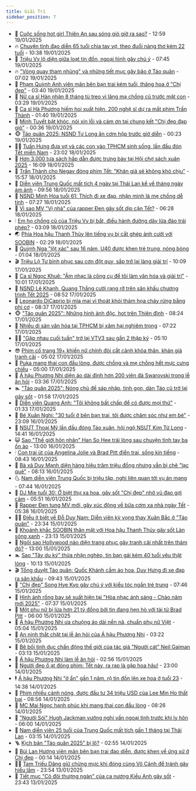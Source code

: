 ```yaml
---
title: Giải Trí
sidebar_position: 7
---
```


<!-- dantri-giai-tri:START -->
- 🤩 [Cuộc sống hot girl Thiên An sau sóng gió giờ ra sao?](https://dantri.com.vn/giai-tri/cuoc-song-hot-girl-thien-an-sau-song-gio-gio-ra-sao-20250118205729552.htm) - 12:59 19/01/2025
- 🔥 [Chuyện tình đạo diễn 65 tuổi chia tay vợ, theo đuổi nàng thơ kém 22 tuổi](https://dantri.com.vn/giai-tri/chuyen-tinh-dao-dien-65-tuoi-chia-tay-vo-theo-duoi-nang-tho-kem-22-tuoi-20250117113631097.htm) - 10:38 19/01/2025
- 🚀 [Triệu Vy lộ diện giữa loạt tin đồn, ngoại hình gây chú ý](https://dantri.com.vn/giai-tri/trieu-vy-lo-dien-giua-loat-tin-don-ngoai-hinh-gay-chu-y-20250119122916467.htm) - 07:45 19/01/2025
- 🔥 [&quot;Vòng quay tham nhũng&quot; và những tiết mục gây bão ở Táo quân](https://dantri.com.vn/giai-tri/vong-quay-tham-nhung-va-nhung-tiet-muc-gay-bao-o-tao-quan-20250119123438212.htm) - 07:02 19/01/2025
- 🌈 [Phạm Quỳnh Anh viên mãn bên bạn trai kém tuổi, thăng hoa ở &quot;Chị đẹp&quot;](https://dantri.com.vn/giai-tri/pham-quynh-anh-vien-man-ben-ban-trai-kem-tuoi-thang-hoa-o-chi-dep-20250115113342482.htm) - 03:40 19/01/2025
- 📝 [Nữ ca sĩ Hàn nhận 8 tháng tù treo vì lăng mạ chồng cũ trước mặt con](https://dantri.com.vn/giai-tri/nu-ca-si-han-nhan-8-thang-tu-treo-vi-lang-ma-chong-cu-truoc-mat-con-20250118122141746.htm) - 03:29 19/01/2025
- 💪 [Ca sĩ Hà Phương hiếm hoi xuất hiện, 200 nghệ sĩ dự ra mắt phim Trấn Thành](https://dantri.com.vn/giai-tri/ca-si-ha-phuong-hiem-hoi-xuat-hien-200-nghe-si-du-ra-mat-phim-tran-thanh-20250119074844934.htm) - 01:40 19/01/2025
- 🤡 [Minh Tuyết bật khóc, nói xin lỗi và cảm ơn tại chung kết &quot;Chị đẹp đạp gió&quot;](https://dantri.com.vn/giai-tri/minh-tuyet-bat-khoc-noi-xin-loi-va-cam-on-tai-chung-ket-chi-dep-dap-gio-20250119062429021.htm) - 00:36 19/01/2025
- 🐵 [Táo quân 2025: NSND Tự Long ăn cơm hộp trước giờ diễn](https://dantri.com.vn/giai-tri/tao-quan-2025-nsnd-tu-long-an-com-hop-truoc-gio-dien-20250118235849130.htm) - 00:23 19/01/2025
- 🧑‍🏫 [Tuấn Hưng đưa vợ và các con vào TPHCM sinh sống, lần đầu đón Tết miền Nam](https://dantri.com.vn/giai-tri/tuan-hung-dua-vo-va-cac-con-vao-tphcm-sinh-song-lan-dau-don-tet-mien-nam-20250117160648255.htm) - 23:02 18/01/2025
- 💂 [Hơn 3.000 tựa sách hấp dẫn được trưng bày tại Hội chợ sách xuân 2025](https://dantri.com.vn/giai-tri/hon-3000-tua-sach-hap-dan-duoc-trung-bay-tai-hoi-cho-sach-xuan-2025-20250118222021371.htm) - 16:09 18/01/2025
- 🤠 [Trấn Thành cho Negav đóng phim Tết: &quot;Khán giả sẽ không khó chịu&quot;](https://dantri.com.vn/giai-tri/tran-thanh-cho-negav-dong-phim-tet-khan-gia-se-khong-kho-chiu-20250118193526914.htm) - 15:57 18/01/2025
- 🫶 [Diễn viên Trung Quốc mất tích 4 ngày tại Thái Lan kể về tháng ngày ám ảnh](https://dantri.com.vn/giai-tri/dien-vien-trung-quoc-mat-tich-4-ngay-tai-thai-lan-ke-ve-thang-ngay-am-anh-20250118105543322.htm) - 09:56 18/01/2025
- 🦏 [NSND Minh Hòa tuổi 61: Thích đi xe đạp, nhận mình là mẹ chồng dễ tính](https://dantri.com.vn/giai-tri/nsnd-minh-hoa-tuoi-61-thich-di-xe-dap-nhan-minh-la-me-chong-de-tinh-20250115003751153.htm) - 07:27 18/01/2025
- 🧰 [Vì sao MV &quot;Vị nhà&quot; của rapper Đen gây sốt dịp cận Tết?](https://dantri.com.vn/giai-tri/vi-sao-mv-vi-nha-cua-rapper-den-gay-sot-dip-can-tet-20250118092705019.htm) - 06:28 18/01/2025
- 🕯 [Em họ chồng cũ của Triệu Vy bị bắt, điều hành đường dây lừa đảo trái phép?](https://dantri.com.vn/giai-tri/em-ho-chong-cu-cua-trieu-vy-bi-bat-dieu-hanh-duong-day-lua-dao-trai-phep-20250118095520126.htm) - 03:09 18/01/2025
- 🌏 [Phía Hoa hậu Thanh Thủy lên tiếng vụ bị cắt ghép ảnh cưới với SOOBIN](https://dantri.com.vn/giai-tri/phia-hoa-hau-thanh-thuy-len-tieng-vu-bi-cat-ghep-anh-cuoi-voi-soobin-20250118080844538.htm) - 02:29 18/01/2025
- 🌈 [Quỳnh Nga &quot;lột xác&quot; sau 16 năm, U40 được khen trẻ trung, nóng bỏng](https://dantri.com.vn/giai-tri/quynh-nga-lot-xac-sau-16-nam-u40-duoc-khen-tre-trung-nong-bong-20250114224122010.htm) - 01:04 18/01/2025
- 🎬 [Triệu Lộ Tư bình phục sau cơn đột quỵ, sắp trở lại làng giải trí](https://dantri.com.vn/giai-tri/trieu-lo-tu-binh-phuc-sau-con-dot-quy-sap-tro-lai-lang-giai-tri-20250117093512759.htm) - 10:09 17/01/2025
- 👀 [Ca sĩ Ngọc Khuê: &quot;Âm nhạc là công cụ để tôi làm văn hóa và giải trí&quot;](https://dantri.com.vn/giai-tri/ca-si-ngoc-khue-am-nhac-la-cong-cu-de-toi-lam-van-hoa-va-giai-tri-20250117163520144.htm) - 10:01 17/01/2025
- 🧰 [NSND Lê Khanh, Quang Thắng cười rạng rỡ trên sân khấu chương trình Tết 2025](https://dantri.com.vn/giai-tri/nsnd-le-khanh-quang-thang-cuoi-rang-ro-tren-san-khau-chuong-trinh-tet-2025-20250116205757468.htm) - 08:52 17/01/2025
- 🧰 [Leonardo DiCaprio bị mỉa mai vì thoát khỏi thảm họa cháy rừng bằng phi cơ](https://dantri.com.vn/giai-tri/leonardo-dicaprio-bi-mia-mai-vi-thoat-khoi-tham-hoa-chay-rung-bang-phi-co-20250117120612556.htm) - 08:37 17/01/2025
- 🐵 [&quot;Táo quân 2025&quot;: Những hình ảnh độc, hot trên Thiên đình](https://dantri.com.vn/giai-tri/tao-quan-2025-nhung-hinh-anh-doc-hot-tren-thien-dinh-20250117142710451.htm) - 08:24 17/01/2025
- 🐘 [Nhiều di sản văn hóa tại TPHCM bị xâm hại nghiêm trọng](https://dantri.com.vn/giai-tri/nhieu-di-san-van-hoa-tai-tphcm-bi-xam-hai-nghiem-trong-20250117105831702.htm) - 07:22 17/01/2025
- 🧑‍💻 [&quot;Gặp nhau cuối tuần&quot; trở lại VTV3 sau gần 2 thập kỷ](https://dantri.com.vn/giai-tri/gap-nhau-cuoi-tuan-tro-lai-vtv3-sau-gan-2-thap-ky-20250117115941616.htm) - 05:10 17/01/2025
- 😎 [Phim cổ trang 19+ khiến nữ chính đòi cắt cảnh khỏa thân, khán giả tranh cãi](https://dantri.com.vn/giai-tri/phim-co-trang-19-khien-nu-chinh-doi-cat-canh-khoa-than-khan-gia-tranh-cai-20250117105150970.htm) - 05:02 17/01/2025
- 🧰 [Puka mang thai con đầu lòng, được chồng và mẹ chồng hết mực cưng chiều](https://dantri.com.vn/giai-tri/puka-mang-thai-con-dau-long-duoc-chong-va-me-chong-het-muc-cung-chieu-20250113065959584.htm) - 05:00 17/01/2025
- 🧰 [Á hậu Phương Nhi diện áo dài đính hơn 200 viên đá Swarovski trong lễ ăn hỏi](https://dantri.com.vn/giai-tri/a-hau-phuong-nhi-dien-ao-dai-dinh-hon-200-vien-da-swarovski-trong-le-an-hoi-20250117100319242.htm) - 03:36 17/01/2025
- 🏊 [&quot;Táo quân 2025&quot;: Nóng chủ đề sáp nhập, tinh gọn, dàn Táo cũ trở lại gây sốt](https://dantri.com.vn/giai-tri/tao-quan-2025-nong-chu-de-sap-nhap-tinh-gon-dan-tao-cu-tro-lai-gay-sot-20250117075734161.htm) - 01:58 17/01/2025
- 🌋 [Diễn viên Quang Anh: &quot;Tôi không bất chấp để có được mọi thứ&quot;](https://dantri.com.vn/giai-tri/dien-vien-quang-anh-toi-khong-bat-chap-de-co-duoc-moi-thu-20250109102808637.htm) - 01:33 17/01/2025
- 🔭 [Bé Xuân Nghi: &quot;30 tuổi ở bên bạn trai, tôi được chăm sóc như em bé&quot;](https://dantri.com.vn/giai-tri/be-xuan-nghi-30-tuoi-o-ben-ban-trai-toi-duoc-cham-soc-nhu-em-be-20250110205601840.htm) - 23:09 16/01/2025
- 📝 [NSƯT Thoại Mỹ lần đầu đóng Táo xuân, hội ngộ NSƯT Kim Tử Long](https://dantri.com.vn/giai-tri/nsut-thoai-my-lan-dau-dong-tao-xuan-hoi-ngo-nsut-kim-tu-long-20250116155530877.htm) - 14:41 16/01/2025
- 😺 [Sao &quot;Thế giới hôn nhân&quot; Han So Hee trải lòng sau chuyện tình tay ba ồn ào](https://dantri.com.vn/giai-tri/sao-the-gioi-hon-nhan-han-so-hee-trai-long-sau-chuyen-tinh-tay-ba-on-ao-20250113101009774.htm) - 13:00 16/01/2025
- 🕯 [Con trai út của Angelina Jolie và Brad Pitt điển trai, sống kín tiếng](https://dantri.com.vn/giai-tri/con-trai-ut-cua-angelina-jolie-va-brad-pitt-dien-trai-song-kin-tieng-20250116101443402.htm) - 08:43 16/01/2025
- 🦄 [Bà xã Duy Mạnh diện hàng hiệu trăm triệu đồng nhưng vẫn bị chê &quot;lạc quẻ&quot;](https://dantri.com.vn/giai-tri/ba-xa-duy-manh-dien-hang-hieu-tram-trieu-dong-nhung-van-bi-che-lac-que-20250114171145896.htm) - 08:13 16/01/2025
- 🌜 [Nam diễn viên Trung Quốc bị triệu tập, nghi liên quan tới vụ án mạng](https://dantri.com.vn/giai-tri/nam-dien-vien-trung-quoc-bi-trieu-tap-nghi-lien-quan-toi-vu-an-mang-20250116105345581.htm) - 07:44 16/01/2025
- 👹 [DJ Mie tuổi 30: Ở biệt thự xa hoa, gây sốt &quot;Chị đẹp&quot; nhờ vũ đạo gợi cảm](https://dantri.com.vn/giai-tri/dj-mie-tuoi-30-o-biet-thu-xa-hoa-gay-sot-chi-dep-nho-vu-dao-goi-cam-20250116003804122.htm) - 05:51 16/01/2025
- 🚀 [Rapper Đen tung MV mới, gây xúc động về bữa cơm xa nhà ngày Tết](https://dantri.com.vn/giai-tri/rapper-den-tung-mv-moi-gay-xuc-dong-ve-bua-com-xa-nha-ngay-tet-20250116101538186.htm) - 05:38 16/01/2025
- 🧑‍💻 [Điều ít biết về Đỗ Duy Nam: Diễn viên kỳ vọng thay Xuân Bắc ở &quot;Táo quân&quot;](https://dantri.com.vn/giai-tri/dieu-it-biet-ve-do-duy-nam-dien-vien-ky-vong-thay-xuan-bac-o-tao-quan-20250115141640957.htm) - 23:34 15/01/2025
- 🦩 [Khoảnh khắc SOOBIN thân mật với Hoa hậu Thanh Thủy gây sốt Làn sóng xanh](https://dantri.com.vn/giai-tri/khoanh-khac-soobin-than-mat-voi-hoa-hau-thanh-thuy-gay-sot-lan-song-xanh-20250116013411671.htm) - 23:13 15/01/2025
- 💫 [Ngôi sao Hollywood nào diện trang phục gây tranh cãi nhất trên thảm đỏ?](https://dantri.com.vn/giai-tri/ngoi-sao-hollywood-nao-dien-trang-phuc-gay-tranh-cai-nhat-tren-tham-do-20250110162531001.htm) - 13:00 15/01/2025
- 🏊 [Sao &quot;Tây du ký&quot; thừa nhận nghèo, tin bạn gái kém 40 tuổi yêu thật lòng](https://dantri.com.vn/giai-tri/sao-tay-du-ky-thua-nhan-ngheo-tin-ban-gai-kem-40-tuoi-yeu-that-long-20250114093505698.htm) - 10:13 15/01/2025
- 🎬 [Tổng duyệt Táo quân: Quốc Khánh cầm áo hoa, Duy Hưng đi xe đạp ra sân khấu](https://dantri.com.vn/giai-tri/tong-duyet-tao-quan-quoc-khanh-cam-ao-hoa-duy-hung-di-xe-dap-ra-san-khau-20250115154224248.htm) - 09:43 15/01/2025
- 💃 [&quot;Chị đẹp&quot; Song Hye Kyo gây chú ý với kiểu tóc ngắn trẻ trung](https://dantri.com.vn/giai-tri/chi-dep-song-hye-kyo-gay-chu-y-voi-kieu-toc-ngan-tre-trung-20250115115621974.htm) - 07:46 15/01/2025
- 🌊 [Hình ảnh rồng bay sẽ xuất hiện tại &quot;Hòa nhạc ánh sáng - Chào năm mới 2025&quot;](https://dantri.com.vn/giai-tri/hinh-anh-rong-bay-se-xuat-hien-tai-hoa-nhac-anh-sang-chao-nam-moi-2025-20250115132125902.htm) - 07:37 15/01/2025
- 🧰 [Một phụ nữ bị lừa hơn 21 tỷ đồng bởi tin đang hẹn hò với tài tử Brad Pitt](https://dantri.com.vn/giai-tri/mot-phu-nu-bi-lua-hon-21-ty-dong-boi-tin-dang-hen-ho-voi-tai-tu-brad-pitt-20250115101343856.htm) - 06:00 15/01/2025
- 🦣 [Á hậu Phương Nhi ưa chuộng áo dài nền nã, chuẩn phụ nữ Việt](https://dantri.com.vn/giai-tri/a-hau-phuong-nhi-ua-chuong-ao-dai-nen-na-chuan-phu-nu-viet-20250115085236078.htm) - 05:04 15/01/2025
- 🥷 [An ninh thắt chặt tại lễ ăn hỏi của Á hậu Phương Nhi](https://dantri.com.vn/giai-tri/an-ninh-that-chat-tai-le-an-hoi-cua-a-hau-phuong-nhi-20250115100021477.htm) - 03:22 15/01/2025
- 🦏 [Bê bối tình dục chấn động thế giới của tác giả &quot;Người cát&quot; Neil Gaiman](https://dantri.com.vn/giai-tri/be-boi-tinh-duc-chan-dong-the-gioi-cua-tac-gia-nguoi-cat-neil-gaiman-20250115091809941.htm) - 03:13 15/01/2025
- 🫶 [Á hậu Phương Nhi làm lễ ăn hỏi](https://dantri.com.vn/giai-tri/a-hau-phuong-nhi-lam-le-an-hoi-20250115094701766.htm) - 02:56 15/01/2025
- 💼 [Người đẹp ồ ạt đóng phim: Tết này, ra rạp là gặp hoa hậu!](https://dantri.com.vn/giai-tri/nguoi-dep-o-at-dong-phim-tet-nay-ra-rap-la-gap-hoa-hau-20241226112441607.htm) - 23:00 14/01/2025
- 🕴 [Á hậu Phương Nhi &quot;ở ẩn&quot; gần 1 năm, rộ tin đồn lên xe hoa ở tuổi 23](https://dantri.com.vn/giai-tri/a-hau-phuong-nhi-o-an-gan-1-nam-ro-tin-don-len-xe-hoa-o-tuoi-23-20250114200547549.htm) - 14:38 14/01/2025
- 🐲 [Phim nhiều cảnh nóng, được đầu tư 34 triệu USD của Lee Min Ho thất bại](https://dantri.com.vn/giai-tri/phim-nhieu-canh-nong-duoc-dau-tu-34-trieu-usd-cua-lee-min-ho-that-bai-20250114120825000.htm) - 08:56 14/01/2025
- 🐘 [MC Mai Ngọc hạnh phúc khi mang thai con đầu lòng](https://dantri.com.vn/giai-tri/mc-mai-ngoc-hanh-phuc-khi-mang-thai-con-dau-long-20250114143030489.htm) - 08:26 14/01/2025
- 🤭 [&quot;Người Sói&quot; Hugh Jackman vướng nghi vấn ngoại tình trước khi ly hôn](https://dantri.com.vn/giai-tri/nguoi-soi-hugh-jackman-vuong-nghi-van-ngoai-tinh-truoc-khi-ly-hon-20250114105509311.htm) - 06:00 14/01/2025
- 💯 [Nam diễn viên 25 tuổi của Trung Quốc mất tích gần 1 tháng tại Thái Lan](https://dantri.com.vn/giai-tri/nam-dien-vien-25-tuoi-cua-trung-quoc-mat-tich-gan-1-thang-tai-thai-lan-20250114085326830.htm) - 03:15 14/01/2025
- 🪜 [Kịch bản &quot;Táo quân 2025&quot; bị lộ?](https://dantri.com.vn/giai-tri/kich-ban-tao-quan-2025-bi-lo-20250113233500220.htm) - 02:55 14/01/2025
- 👹 [Bùi Lan Hương viên mãn bên bạn trai đạo diễn, được khen về ứng xử ở Chị đẹp](https://dantri.com.vn/giai-tri/bui-lan-huong-vien-man-ben-ban-trai-dao-dien-duoc-khen-ve-ung-xu-o-chi-dep-20250103123000606.htm) - 00:14 14/01/2025
- 🧑‍🏫 [Tam Triều Dâng giữ chừng mực khi đóng cùng Võ Cảnh để tránh gây hiểu lầm](https://dantri.com.vn/giai-tri/tam-trieu-dang-giu-chung-muc-khi-dong-cung-vo-canh-de-tranh-gay-hieu-lam-20250114052758661.htm) - 23:54 13/01/2025
- 🐘 [Tiết mục &quot;Cô đôi thượng ngàn&quot; của ca nương Kiều Anh gây sốt](https://dantri.com.vn/giai-tri/tiet-muc-co-doi-thuong-ngan-cua-ca-nuong-kieu-anh-gay-sot-20250113215641216.htm) - 23:43 13/01/2025<!-- dantri-giai-tri:END -->

